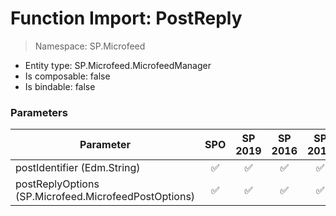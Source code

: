 # Function Import: PostReply

> Namespace: SP.Microfeed

- Entity type: SP.Microfeed.MicrofeedManager
- Is composable: false
- Is bindable: false

### Parameters

Parameter | SPO | SP 2019 | SP 2016 | SP 2013
----------|:---:|:-------:|:-------:|:-------:
postIdentifier (Edm.String) | ✅ | ✅ | ✅ | ✅
postReplyOptions (SP.Microfeed.MicrofeedPostOptions) | ✅ | ✅ | ✅ | ✅